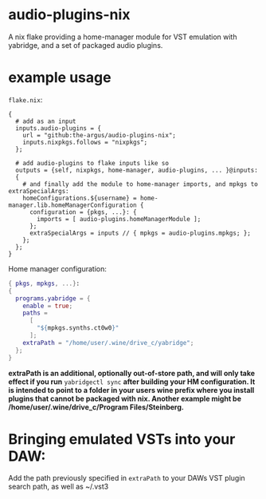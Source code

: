 # audio-plugins-nix
A nix flake providing a home-manager module for VST emulation with yabridge, and a set of packaged audio plugins.

# example usage
``flake.nix``:
```
{
  # add as an input
  inputs.audio-plugins = {
    url = "github:the-argus/audio-plugins-nix";
    inputs.nixpkgs.follows = "nixpkgs";
  };
  
  # add audio-plugins to flake inputs like so
  outputs = {self, nixpkgs, home-manager, audio-plugins, ... }@inputs:
  {
    # and finally add the module to home-manager imports, and mpkgs to extraSpecialArgs:
    homeConfigurations.${username} = home-manager.lib.homeManagerConfiguration {
      configuration = {pkgs, ...}: {
        imports = [ audio-plugins.homeManagerModule ];
      };
      extraSpecialArgs = inputs // { mpkgs = audio-plugins.mpkgs; };
    };
  };
}
```
Home manager configuration:
```nix
{ pkgs, mpkgs, ...}:
{
  programs.yabridge = {
    enable = true;
    paths =
      [
        "${mpkgs.synths.ct0w0}"
      ];
    extraPath = "/home/user/.wine/drive_c/yabridge";
  };
}
```
**extraPath is an additional, optionally out-of-store path, and will only take effect if you run** ``yabridgectl sync`` **after building your HM configuration. It is intended to point to a folder in your users wine prefix where you install plugins that cannot be packaged with nix. Another example might be /home/user/.wine/drive_c/Program Files/Steinberg.**

# Bringing emulated VSTs into your DAW:
Add the path previously specified in ``extraPath`` to your DAWs VST plugin search path, as well as ~/.vst3
